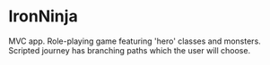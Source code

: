 # IronNinja
MVC app. Role-playing game featuring 'hero' classes and monsters. Scripted journey has branching paths which the user will choose.
